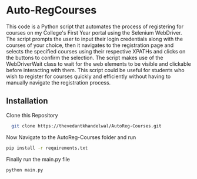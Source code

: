 
# Auto-RegCourses

This code is a Python script that automates the process of registering for courses on my College's First Year portal using the Selenium WebDriver. The script prompts the user to input their login credentials along with the courses of your choice, then it navigates to the registration page and  selects the specified courses using their respective XPATHs and clicks on the buttons to confirm the selection. The script makes use of the WebDriverWait class to wait for the web elements to be visible and clickable before interacting with them. This script could be useful for students who wish to register for courses quickly and efficiently without having to manually navigate the registration process.








## Installation

Clone this Repository 

```bash
  git clone https://thevedantkhandelwal/AutoReg-Courses.git
```

Now Navigate to the AutoReg-Courses folder and run

```bash
pip install -r requirements.txt
```

Finally run the main.py file
```bash
python main.py
```


    
